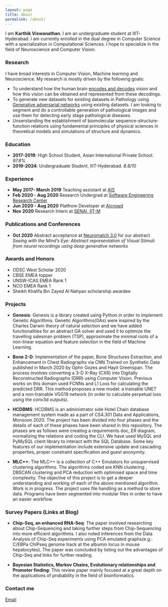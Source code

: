 ```yaml
---
layout: page
title: About
permalink: /about/
---
```


I am <b>Karthik Viswanathan</b>. I am an undergraduate student at IIIT-Hyderabad. I am currently enrolled in the dual degree in Computer Science with a specialization in Computational Sciences. I hope to specialize in the field of Neuroscience and Computer Vision. 

### Research

I have broad interests in Computer Vision, Machine learning and Neuroscience. My research is mostly driven by the following goals:

- To understand how the human brain <a href="https://academic.oup.com/cercor/article/28/12/4136/4560155https://academic.oup.com/cercor/article/28/12/4136/4560155"> encodes and decodes</a> vision and how this vision can be obtained and represented from these decodings. 
- To generate new datasets for existing datasets in Pathology using <a href="https://developers.google.com/machine-learning/gan">Generative adversarial networks</a> using existing datasets. I am looking to segment and do a controllable generation of pathological images and use them for detecting early stage pathological diseases.
- Unserstanding the establishment of biomolecular sequence-structure-function relations using fundamental principles of physical sciences in theoretical models and simulations of structure and dynamics.

### Education

- <b>2017-2019</b>: High School Student, Asian International Private School. <i>97.8%</i>
- <b>2019-2024</b>: Undergraduate Student, IIIT-Hyderabad. <i>8.8/10</i>

### Experience

- <b>May 2017- March 2019</b> Teaching assistant at <a href="http://asianintlschool.com/Ruwais/Default.aspx">AIS</a>
- <b>Feb 2020 - Aug 2020</b> Research Undergrad at <a href="https://serc.iiit.ac.in/">Software Engineering Research Center</a>
- <b>Jun 2020 - Aug 2020</b> Platfrom Developer at <a href="aicrowd.com">AIcrowd</a>
- <b>Nov 2020</b> Research Intern at <a href="https://che.iitm.ac.in/~senai/?page_id=60">SENAI, IIT-M</a>

### Publications and Conferences

- <b>Oct 2020</b> Abstract acceptance at <a href="https://neuromatch.io/">Neuromatch 3.0</a> for our abstract <i>Seeing with the Mind’s Eye: Abstract representation of Visual Stimuli from neural recordings using deep generative networks</i>

### Awards and Honors

- ODSC West Scholar 2020
- CBSE EMEA topper
- UNSW-ICAS EMEA Rank 1
- NCO EMEA Rank 1
- Sheikh Khalifa Bin Zayed Al Nahyan scholarship awardee

### Projects

- <b>Genesis</b>: Genesis is a library created using Python in order to implement Genetic Algorithms. Genetic Algorithms(GAs) were inspired by the Charles Darwin theory of natural selection and we have added functionalities for an abstract GA solver and used it to optimize the travelling salesman problem (TSP), approximate the minimal roots of a non-linear equation and feature selection in the field of Machine Learning.

- <b>Bone 2-D</b>: Implementation of the paper, Bone Structures Extraction, and Enhancement in Chest Radiographs via CNN Trained on Synthetic Data published in March 2020 by Ophir Gozes and Hayit Greenspan. The process involves converting a 3-D X-Ray (CXR) into Digitally Reconstructed Radiographs (DRR) using Computer Vision. Previous works on this domain used FCNNs and L1 Loss for calculating the predicted DRR. This method proposes a new model: a trainable UNET and a non-trainable VGG19 network (in order to calculate perpetual loss using the conv3d outputs).

- <b>HCDBMS</b>: HCDBMS is an administrator side Hotel Chain database management system made as a part of CS4.301 Data and Applications, Monsoon 2020. The project has been divided into four phases and the details of each of these phases have been shared in this repository. The phases are as follows were creating a requirements doc, ER diagram, normalizing the relations and coding the CLI. We have used MySQL and PyMySQL client library to interact with the SQL Database. Some key features of our implementation include extensive update and cascading properties, proper constraint specification and guest anonymity.

- <b>MLC++</b>: The MLC++ is a collection of C++ Emulators for unsupervised clustering algorithms. The algorithms coded are KNN clustering , DBSCAN clustering and PCA reduction with optimised space and time complexity. The objective of this project is to get a deeper understanding and working of each of the above mentioned algorithm. Work is in progress. The project uses file handling as a method to store data. Programs have been segmented into modular files in order to have an easier workflow.


### Survey Papers (Links at Blog)

- <b>Chip-Seq, an enhanced RNA-Seq</b>:  The paper involved researching about Chip-Sequencing and taking further steps from Chip-Sequencing into more efficient algorithms. I also noted inferences from the Data Analysis of Chip-Seq experiments using PCA emulated graphs(e.g.: C/EBPa ChIPseq genome track at the albumin locus in mouse hepatocytes). The paper was concluded by listing out the advantages of Chip-Seq and links for further reading. 

- <b>Bayesian Statistics, Markov Chains, Evolutionary relationships and Promoter finding</b>: This review paper mainly focused at a great depth on the applications of probability in the field of bioinformatics.


### Contact me

[Email](mailto:karthik.viswanathan@research.iiit.ac.in)
